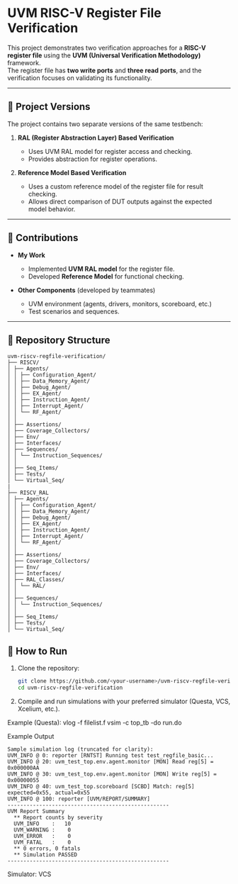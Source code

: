 # UVM RISC-V Register File Verification

This project demonstrates two verification approaches for a **RISC-V register file** using the **UVM (Universal Verification Methodology)** framework.  
The register file has **two write ports** and **three read ports**, and the verification focuses on validating its functionality.

---

## 🔹 Project Versions
The project contains two separate versions of the same testbench:

1. **RAL (Register Abstraction Layer) Based Verification**  
   - Uses UVM RAL model for register access and checking.  
   - Provides abstraction for register operations.  

2. **Reference Model Based Verification**  
   - Uses a custom reference model of the register file for result checking.  
   - Allows direct comparison of DUT outputs against the expected model behavior.  

---

## 🔹 Contributions
- **My Work**  
  - Implemented **UVM RAL model** for the register file.  
  - Developed **Reference Model** for functional checking.  

- **Other Components** (developed by teammates)  
  - UVM environment (agents, drivers, monitors, scoreboard, etc.)  
  - Test scenarios and sequences.  

---

## 🔹 Repository Structure
```
uvm-riscv-regfile-verification/
├── RISCV/
│ ├── Agents/
│ │ ├── Configuration_Agent/
│ │ ├── Data_Memory_Agent/
│ │ ├── Debug_Agent/
│ │ ├── EX_Agent/
│ │ ├── Instruction_Agent/
│ │ ├── Interrupt_Agent/
│ │ └── RF_Agent/
│ │
│ ├── Assertions/
│ ├── Coverage_Collectors/
│ ├── Env/
│ ├── Interfaces/
│ ├── Sequences/
│ │ └── Instruction_Sequences/
│ │
│ ├── Seq_Items/
│ ├── Tests/
│ └── Virtual_Seq/
|
├── RISCV_RAL
│ ├── Agents/
│ │ ├── Configuration_Agent/
│ │ ├── Data_Memory_Agent/
│ │ ├── Debug_Agent/
│ │ ├── EX_Agent/
│ │ ├── Instruction_Agent/
│ │ ├── Interrupt_Agent/
│ │ └── RF_Agent/
│ │
│ ├── Assertions/
│ ├── Coverage_Collectors/
│ ├── Env/
│ ├── Interfaces/
│ ├── RAL_Classes/
│ │ └── RAL/
│ │
│ ├── Sequences/
│ │ └── Instruction_Sequences/
│ │
│ ├── Seq_Items/
│ ├── Tests/
│ └── Virtual_Seq/
```

## 🔹 How to Run
1. Clone the repository:
   ```bash
   git clone https://github.com/<your-username>/uvm-riscv-regfile-verification.git
   cd uvm-riscv-regfile-verification
2. Compile and run simulations with your preferred simulator (Questa, VCS, Xcelium, etc.).

Example (Questa):
vlog -f filelist.f
vsim -c top_tb -do run.do


Example Output
```
Sample simulation log (truncated for clarity):
UVM_INFO @ 0: reporter [RNTST] Running test test_regfile_basic...
UVM_INFO @ 20: uvm_test_top.env.agent.monitor [MON] Read reg[5] = 0x000000AA
UVM_INFO @ 30: uvm_test_top.env.agent.monitor [MON] Write reg[5] = 0x00000055
UVM_INFO @ 40: uvm_test_top.scoreboard [SCBD] Match: reg[5] expected=0x55, actual=0x55
UVM_INFO @ 100: reporter [UVM/REPORT/SUMMARY]
---------------------------------------------------
UVM Report Summary
  ** Report counts by severity
  UVM_INFO    :   10
  UVM_WARNING :    0
  UVM_ERROR   :    0
  UVM_FATAL   :    0
  ** 0 errors, 0 fatals
  ** Simulation PASSED
---------------------------------------------------
```

Simulator: VCS
